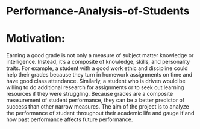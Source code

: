 # Performance-Analysis-of-Students

# Motivation:

Earning a good grade is not only a measure of subject matter knowledge or
intelligence. Instead, it’s a composite of knowledge, skills, and personality
traits. For example, a student with a good work ethic and discipline could
help their grades because they turn in homework assignments on time and have
good class attendance. Similarly, a student who is driven would be willing to
do additional research for assignments or to seek out learning resources if they
were struggling. Because grades are a composite measurement of student performance,
they can be a better predictor of success than other narrow measures.
The aim of the project is to analyze the performance of student throughout their
academic life and gauge if and how past performance affects future performance.
